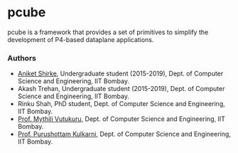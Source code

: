 # pcube
pcube is a framework that provides a set of primitives to simplify the development of P4-based dataplane applications.

### Authors
* [Aniket Shirke](https://www.linkedin.com/in/aniket-shirke-380b7497/), Undergraduate student (2015-2019), Dept. of Computer Science and Engineering, IIT Bombay.
* Akash Trehan, Undergraduate student (2015-2019), Dept. of Computer Science and Engineering, IIT Bombay.
* Rinku Shah, PhD student, Dept. of Computer Science and Engineering, IIT Bombay.
* [Prof. Mythili Vutukuru](https://www.cse.iitb.ac.in/~mythili/), Dept. of Computer Science and Engineering, IIT Bombay.
* [Prof. Purushottam Kulkarni](https://www.cse.iitb.ac.in/~puru), Dept. of Computer Science and Engineering, IIT Bombay.

